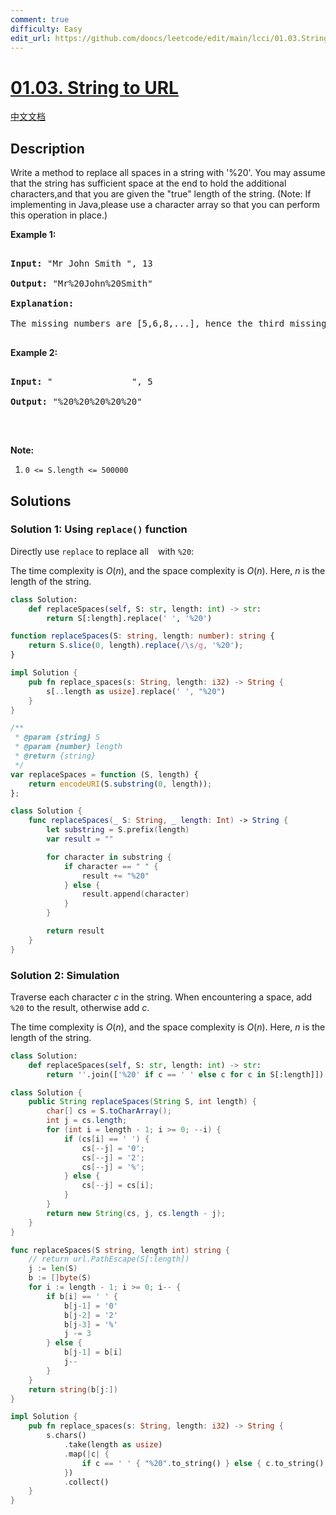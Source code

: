```yaml
---
comment: true
difficulty: Easy
edit_url: https://github.com/doocs/leetcode/edit/main/lcci/01.03.String%20to%20URL/README_EN.md
---
```


# [01.03. String to URL](https://leetcode.cn/problems/string-to-url-lcci)

[中文文档](/lcci/01.03.String%20to%20URL/README.md)

## Description

<p>Write a method to replace all spaces in a string with &#39;%20&#39;. You may assume that the string has sufficient space at the end to hold the additional characters,and that you are given the &quot;true&quot; length of the string. (Note: If implementing in Java,please use a character array so that you can perform this operation in place.)</p>

<p><strong>Example 1:</strong></p>

<pre>

<strong>Input: </strong>&quot;Mr John Smith &quot;, 13

<strong>Output: </strong>&quot;Mr%20John%20Smith&quot;

<strong>Explanation: </strong>

The missing numbers are [5,6,8,...], hence the third missing number is 8.

</pre>

<p><strong>Example 2:</strong></p>

<pre>

<strong>Input: </strong>&quot;               &quot;, 5

<strong>Output: </strong>&quot;%20%20%20%20%20&quot;

</pre>

<p>&nbsp;</p>

<p><strong>Note:</strong></p>

<ol>
	<li><code>0 &lt;= S.length &lt;= 500000</code></li>
</ol>

## Solutions

### Solution 1: Using `replace()` function

Directly use `replace` to replace all ` ` with `%20`:

The time complexity is $O(n)$, and the space complexity is $O(n)$. Here, $n$ is the length of the string.

<!-- tabs:start -->

```python
class Solution:
    def replaceSpaces(self, S: str, length: int) -> str:
        return S[:length].replace(' ', '%20')
```

```ts
function replaceSpaces(S: string, length: number): string {
    return S.slice(0, length).replace(/\s/g, '%20');
}
```

```rust
impl Solution {
    pub fn replace_spaces(s: String, length: i32) -> String {
        s[..length as usize].replace(' ', "%20")
    }
}
```

```js
/**
 * @param {string} S
 * @param {number} length
 * @return {string}
 */
var replaceSpaces = function (S, length) {
    return encodeURI(S.substring(0, length));
};
```

```swift
class Solution {
    func replaceSpaces(_ S: String, _ length: Int) -> String {
        let substring = S.prefix(length)
        var result = ""

        for character in substring {
            if character == " " {
                result += "%20"
            } else {
                result.append(character)
            }
        }

        return result
    }
}
```

<!-- tabs:end -->

### Solution 2: Simulation

Traverse each character $c$ in the string. When encountering a space, add `%20` to the result, otherwise add $c$.

The time complexity is $O(n)$, and the space complexity is $O(n)$. Here, $n$ is the length of the string.

<!-- tabs:start -->

```python
class Solution:
    def replaceSpaces(self, S: str, length: int) -> str:
        return ''.join(['%20' if c == ' ' else c for c in S[:length]])
```

```java
class Solution {
    public String replaceSpaces(String S, int length) {
        char[] cs = S.toCharArray();
        int j = cs.length;
        for (int i = length - 1; i >= 0; --i) {
            if (cs[i] == ' ') {
                cs[--j] = '0';
                cs[--j] = '2';
                cs[--j] = '%';
            } else {
                cs[--j] = cs[i];
            }
        }
        return new String(cs, j, cs.length - j);
    }
}
```

```go
func replaceSpaces(S string, length int) string {
	// return url.PathEscape(S[:length])
	j := len(S)
	b := []byte(S)
	for i := length - 1; i >= 0; i-- {
		if b[i] == ' ' {
			b[j-1] = '0'
			b[j-2] = '2'
			b[j-3] = '%'
			j -= 3
		} else {
			b[j-1] = b[i]
			j--
		}
	}
	return string(b[j:])
}
```

```rust
impl Solution {
    pub fn replace_spaces(s: String, length: i32) -> String {
        s.chars()
            .take(length as usize)
            .map(|c| {
                if c == ' ' { "%20".to_string() } else { c.to_string() }
            })
            .collect()
    }
}
```

<!-- tabs:end -->

<!-- end -->
